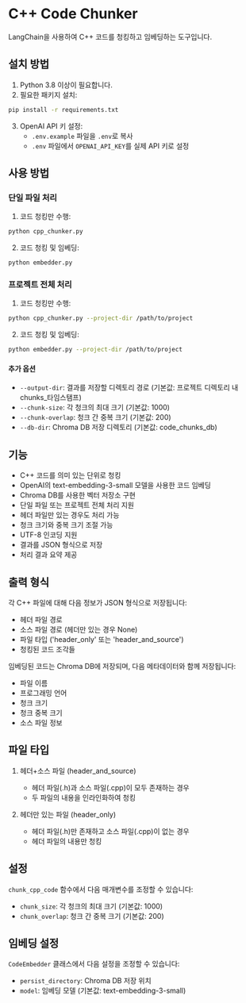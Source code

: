 # C++ Code Chunker

LangChain을 사용하여 C++ 코드를 청킹하고 임베딩하는 도구입니다.

## 설치 방법

1. Python 3.8 이상이 필요합니다.
2. 필요한 패키지 설치:
```bash
pip install -r requirements.txt
```
3. OpenAI API 키 설정:
   - `.env.example` 파일을 `.env`로 복사
   - `.env` 파일에서 `OPENAI_API_KEY`를 실제 API 키로 설정

## 사용 방법

### 단일 파일 처리
1. 코드 청킹만 수행:
```bash
python cpp_chunker.py
```

2. 코드 청킹 및 임베딩:
```bash
python embedder.py
```

### 프로젝트 전체 처리
1. 코드 청킹만 수행:
```bash
python cpp_chunker.py --project-dir /path/to/project
```

2. 코드 청킹 및 임베딩:
```bash
python embedder.py --project-dir /path/to/project
```

#### 추가 옵션
- `--output-dir`: 결과를 저장할 디렉토리 경로 (기본값: 프로젝트 디렉토리 내 chunks_타임스탬프)
- `--chunk-size`: 각 청크의 최대 크기 (기본값: 1000)
- `--chunk-overlap`: 청크 간 중복 크기 (기본값: 200)
- `--db-dir`: Chroma DB 저장 디렉토리 (기본값: code_chunks_db)

## 기능

- C++ 코드를 의미 있는 단위로 청킹
- OpenAI의 text-embedding-3-small 모델을 사용한 코드 임베딩
- Chroma DB를 사용한 벡터 저장소 구현
- 단일 파일 또는 프로젝트 전체 처리 지원
- 헤더 파일만 있는 경우도 처리 가능
- 청크 크기와 중복 크기 조절 가능
- UTF-8 인코딩 지원
- 결과를 JSON 형식으로 저장
- 처리 결과 요약 제공

## 출력 형식

각 C++ 파일에 대해 다음 정보가 JSON 형식으로 저장됩니다:
- 헤더 파일 경로
- 소스 파일 경로 (헤더만 있는 경우 None)
- 파일 타입 ('header_only' 또는 'header_and_source')
- 청킹된 코드 조각들

임베딩된 코드는 Chroma DB에 저장되며, 다음 메타데이터와 함께 저장됩니다:
- 파일 이름
- 프로그래밍 언어
- 청크 크기
- 청크 중복 크기
- 소스 파일 정보

## 파일 타입

1. 헤더+소스 파일 (header_and_source)
   - 헤더 파일(.h)과 소스 파일(.cpp)이 모두 존재하는 경우
   - 두 파일의 내용을 인라인화하여 청킹

2. 헤더만 있는 파일 (header_only)
   - 헤더 파일(.h)만 존재하고 소스 파일(.cpp)이 없는 경우
   - 헤더 파일의 내용만 청킹

## 설정

`chunk_cpp_code` 함수에서 다음 매개변수를 조정할 수 있습니다:
- `chunk_size`: 각 청크의 최대 크기 (기본값: 1000)
- `chunk_overlap`: 청크 간 중복 크기 (기본값: 200)

## 임베딩 설정

`CodeEmbedder` 클래스에서 다음 설정을 조정할 수 있습니다:
- `persist_directory`: Chroma DB 저장 위치
- `model`: 임베딩 모델 (기본값: text-embedding-3-small) 